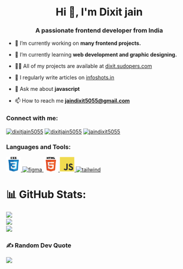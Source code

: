 <h1 align="center">Hi 👋, I'm Dixit jain</h1>
<h3 align="center">A passionate frontend developer from India</h3>



- 🔭 I’m currently working on **many frontend projects.**

- 🌱 I’m currently learning **web development and graphic designing.**

- 👨‍💻 All of my projects are available at [dixit.sudopers.com](dixit.sudopers.com)

- 📝 I regularly write articles on [infoshots.in](infoshots.in)

- 💬 Ask me about **javascript**

- 📫 How to reach me **jaindixit5055@gmail.com**

<h3 align="left">Connect with me:</h3>
<p align="left">
<a href="https://twitter.com/dixitjain5055" target="blank"><img align="center" src="https://raw.githubusercontent.com/rahuldkjain/github-profile-readme-generator/master/src/images/icons/Social/twitter.svg" alt="dixitjain5055" height="30" width="40" /></a>
<a href="https://linkedin.com/in/dixitjain5055" target="blank"><img align="center" src="https://raw.githubusercontent.com/rahuldkjain/github-profile-readme-generator/master/src/images/icons/Social/linked-in-alt.svg" alt="dixitjain5055" height="30" width="40" /></a>
<a href="https://instagram.com/jaindixit5055" target="blank"><img align="center" src="https://raw.githubusercontent.com/rahuldkjain/github-profile-readme-generator/master/src/images/icons/Social/instagram.svg" alt="jaindixit5055" height="30" width="40" /></a>
</p>

<h3 align="left">Languages and Tools:</h3>
<p align="left"> <a href="https://www.w3schools.com/css/" target="_blank" rel="noreferrer"> <img src="https://raw.githubusercontent.com/devicons/devicon/master/icons/css3/css3-original-wordmark.svg" alt="css3" width="40" height="40"/> </a> <a href="https://www.figma.com/" target="_blank" rel="noreferrer"> <img src="https://www.vectorlogo.zone/logos/figma/figma-icon.svg" alt="figma" width="40" height="40"/> </a> <a href="https://www.w3.org/html/" target="_blank" rel="noreferrer"> <img src="https://raw.githubusercontent.com/devicons/devicon/master/icons/html5/html5-original-wordmark.svg" alt="html5" width="40" height="40"/> </a> <a href="https://developer.mozilla.org/en-US/docs/Web/JavaScript" target="_blank" rel="noreferrer"> <img src="https://raw.githubusercontent.com/devicons/devicon/master/icons/javascript/javascript-original.svg" alt="javascript" width="40" height="40"/> </a> <a href="https://tailwindcss.com/" target="_blank" rel="noreferrer"> <img src="https://www.vectorlogo.zone/logos/tailwindcss/tailwindcss-icon.svg" alt="tailwind" width="40" height="40"/> </a> </p>

# 📊 GitHub Stats:
![](https://github-readme-stats.vercel.app/api?username=Dixitjain5055&theme=dark&hide_border=false&include_all_commits=true&count_private=true)<br/>
![](https://github-readme-streak-stats.herokuapp.com/?user=Dixitjain5055&theme=dark&hide_border=false)<br/>
![](https://github-readme-stats.vercel.app/api/top-langs/?username=Dixitjain5055&theme=dark&hide_border=false&include_all_commits=true&count_private=true&layout=compact)

### ✍️ Random Dev Quote
![](https://quotes-github-readme.vercel.app/api?type=horizontal&theme=radical)
